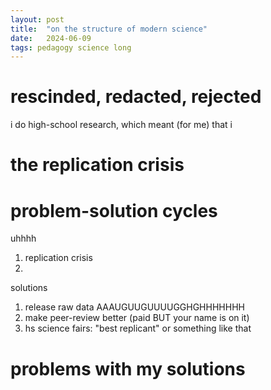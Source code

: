 ```yaml
---
layout: post
title:  "on the structure of modern science"
date:   2024-06-09
tags: pedagogy science long
---
```


# rescinded, redacted, rejected
i do high-school research, which meant (for me) that i 

# the replication crisis

# problem-solution cycles

uhhhh
1. replication crisis
1. 

solutions
1. release raw data AAAUGUUGUUUUGGHGHHHHHHH
1. make peer-review better (paid BUT your name is on it)
1. hs science fairs: "best replicant" or something like that

# problems with my solutions
